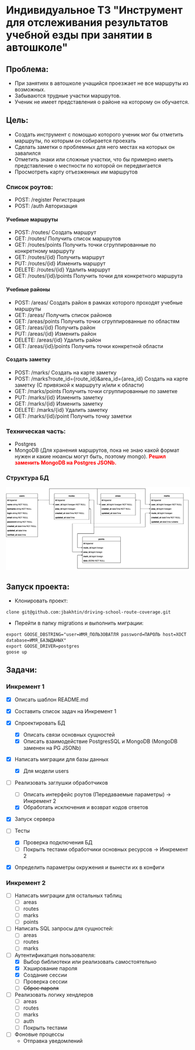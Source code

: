 # Индивидуальное ТЗ "Инструмент для отслеживания результатов учебной езды при занятии в автошколе"


## Проблема:
- При занятиях в автошколе учащийся проезжает не все маршруты из возможных.
- Забываются трудные участки маршрутов.
- Ученик не имеет представления о районе на которому он обучается.


## Цель: 
- Создать инструмент с помощью которого ученик мог бы отметить маршруты, по которым он собирается проехать
- Сделать заметки о проблемных для него местах на которых он завалился
- Отметить знаки или сложные участки, что бы примерно иметь представление о местности по которой он передвигается
- Просмотреть карту отъезженных им маршрутов


### Список роутов:
- POST: /register Регистрация
- POST: /auth Авторизация


#### Учебные маршруты
- POST: /routes/ Создать маршрут
- GET: /routes/ Получить список маршрутов
- GET: /routes/points Получить точки сгруппированные по конкретному маршруту
- GET: /routes/{id} Получить маршрут
- PUT: /routes/{id} Изменить маршрут
- DELETE: /routes/{id} Удалить маршрут
- GET: /routes/{id}/points Получить точки для конкретного маршрута


#### Учебные районы
- POST: /areas/ Создать район в рамках которого проходят учебные маршруты
- GET: /areas/ Получить список районов
- GET: /areas/points Получить точки сгруппированные по областям
- GET: /areas/{id} Получить район
- PUT: /areas/{id} Изменить район
- DELETE: /areas/{id} Удалить район
- GET: /areas/{id}/points Получить точки конкретной области


#### Создать заметку
- POST: /marks/ Создать на карте заметку
- POST: /marks?route_id={route_id}&area_id={area_id} Создать на карте заметку (С привязкой к маршруту и/или к области)
- GET: /marks/points Получить точки сгруппированные по заметке
- PUT: /marks/{id} Изменить заметку
- GET: /marks/{id} Изменить заметку
- DELETE: /marks/{id} Удалить заметку
- GET: /marks/{id}/point Получить точку заметки 


### Техническая часть:
- Postgres
- MongoDB (Для хранения маршрутов, пока не знаю какой формат нужен и какие нюансы могут быть, поэтому mongo). <span style="color:red">**Решил заменить MongoDB на Postgres JSONb.**</span>

### Структура БД

![DB Structure](docs/images/db-structure.drawio.png)

## Запуск проекта:
- Клонировать проект:
```
clone git@github.com:jbakhtin/driving-school-route-coverage.git
```
- Перейти в папку migrations и выполнить миграции:
```
export GOOSE_DBSTRING="user=ИМЯ_ПОЛЬЗОВАТЛЯ password=ПАРОЛЬ host=ХОСТ database=ИМЯ_БАЗЫДАНЫХ"
export GOOSE_DRIVER=postgres
goose up
```


## Задачи:
### Инкремент 1
- [x] Описать шаблон README.md 
- [x] Составить список задач на Инкремент 1
- [x] Спроектировать БД
  - [x] Описать связи основных сущностей
  - [x] Описать взаимодействие PostgresSQL и MongoDB (MongoDB заменен на PG JSONb)
- [x] Написать миграции для базы данных
  - [x] Для модели users
- [ ] Реализовать заглушки обработчиков
  - [ ] Описать интерфейс роутов (Передаваемые параметры) -> Инкремент 2
  - [x] Обработать исключения и возврат кодов ответов
- [x] Запуск сервера
- [ ] Тесты
  - [x] Проверка подключения БД
  - [ ] Покрыть тестами обработчики основных ресурсов -> Инкремент 2
- [x] Определить параметры окружения и вынести их в конфиги


### Инкремент 2
- [ ] Написать миграции для остальных таблиц
  - [ ] areas
  - [ ] routes
  - [ ] marks
  - [ ] points
- [ ] Написать SQL запросы для сущностей:
  - [ ] areas
  - [ ] routes
  - [ ] marks
- [ ] Аутентификатция пользователя: 
  - [x] Выбор библиотеки или реализовать самостоятельно
  - [x] Хэширование пароля
  - [x] Создание сессии 
  - [ ] Проверка сессии
  - [ ] ~~Сброс пароля~~ 
- [ ] Реализовать логику хендлеров
  - [ ] areas
  - [ ] routes
  - [ ] marks
  - [ ] auth
  - [ ] Покрыть тестами 
- [ ] Фоновые процессы
  - Отправка уведомлений